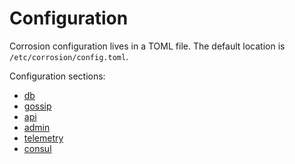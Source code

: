 # Configuration

Corrosion configuration lives in a TOML file. The default location is `/etc/corrosion/config.toml`.

Configuration sections:
- [db](db.md)
- [gossip](gossip.md)
- [api](api.md)
- [admin](admin.md)
- [telemetry](telemetry.md)
- [consul](consul.md)